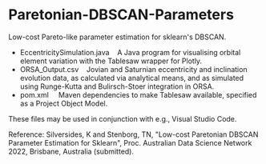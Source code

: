# Paretonian-DBSCAN-Parameters
Low-cost Pareto-like parameter estimation for sklearn's DBSCAN.

- EccentricitySimulation.java &nbsp;&nbsp; A Java program for visualising orbital element variation with the Tablesaw wrapper for Plotly.<br />
- ORSA_Output.csv &nbsp;&nbsp; Jovian and Saturnian eccentricity and inclination evolution data, as calculated via analytical means, and as simulated using Runge-Kutta and Bulirsch-Stoer integration in ORSA.<br />
- pom.xml &nbsp;&nbsp;&nbsp; Maven dependencies to make Tablesaw available, specified as a Project Object Model.

These files may be used in conjunction with e.g., Visual Studio Code.

Reference: Silversides, K and Stenborg, TN, "Low-cost Paretonian DBSCAN Parameter Estimation for Sklearn", Proc. Australian Data Science Network 2022, Brisbane, Australia (submitted).
